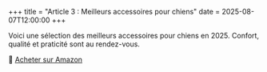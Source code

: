 
+++
title = "Article 3 : Meilleurs accessoires pour chiens"
date = 2025-08-07T12:00:00
+++

Voici une sélection des meilleurs accessoires pour chiens en 2025. Confort, qualité et praticité sont au rendez-vous.

🔗 [Acheter sur Amazon](https://www.amazon.fr)
